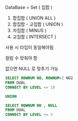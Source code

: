 DataBase = Set ( 집합 )

1. 합집합 ( UNION ALL )
2. 합집합 - 교집합 ( UNION )
3. 차집합 ( MINUS )
4. 교집합 ( INTERSECT ) 

사용 시 타입이 동일해야됨

컬럼 수 맞춰야 함

없으면 NULL 로 맞추기 가능

 

```sql
SELECT ROWNUM NO, ROWNUM+2 NO2
FROM DUAL
CONNECT BY LEVEL <= 10

UNION

SELECT ROWNUM NO , NULL
FROM DUAL
CONNECT BY LEVEL <= 3
```